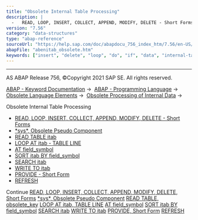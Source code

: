 ```yaml
---
title: "Obsolete Internal Table Processing"
description: |
  -   READ, LOOP, INSERT, COLLECT, APPEND, MODIFY, DELETE - Short Forms(https://help.sap.com/doc/abapdocu_756_index_htm/7.56/en-US/abenitab_short_forms.htm) -   sys, Obsolete Pseudo Component(https://help.sap.com/doc/abapdocu_756_index_htm/7.56/en-US/abensys_table_body.htm) -   READ TABLE ita
version: "7.56"
category: "data-structures"
type: "abap-reference"
sourceUrl: "https://help.sap.com/doc/abapdocu_756_index_htm/7.56/en-US/abenitab_obsolete.htm"
abapFile: "abenitab_obsolete.htm"
keywords: ["insert", "delete", "loop", "do", "if", "data", "internal-table", "abenitab", "obsolete"]
---
```


* * *

AS ABAP Release 756, ©Copyright 2021 SAP SE. All rights reserved.

[ABAP - Keyword Documentation](https://help.sap.com/doc/abapdocu_756_index_htm/7.56/en-US/abenabap.htm) →  [ABAP - Programming Language](https://help.sap.com/doc/abapdocu_756_index_htm/7.56/en-US/abenabap_reference.htm) →  [Obsolete Language Elements](https://help.sap.com/doc/abapdocu_756_index_htm/7.56/en-US/abenabap_obsolete.htm) →  [Obsolete Processing of Internal Data](https://help.sap.com/doc/abapdocu_756_index_htm/7.56/en-US/abendata_internal_obsolete.htm) → 

Obsolete Internal Table Processing

-   [READ, LOOP, INSERT, COLLECT, APPEND, MODIFY, DELETE - Short Forms](https://help.sap.com/doc/abapdocu_756_index_htm/7.56/en-US/abenitab_short_forms.htm)
-   [\*sys\*, Obsolete Pseudo Component](https://help.sap.com/doc/abapdocu_756_index_htm/7.56/en-US/abensys_table_body.htm)
-   [READ TABLE itab](https://help.sap.com/doc/abapdocu_756_index_htm/7.56/en-US/abapread_table_obsolet.htm)
-   [LOOP AT itab - TABLE LINE](https://help.sap.com/doc/abapdocu_756_index_htm/7.56/en-US/abaploop_table_line.htm)
-   [AT field\_symbol](https://help.sap.com/doc/abapdocu_756_index_htm/7.56/en-US/abapat_itab_obsolete.htm)
-   [SORT itab BY field\_symbol](https://help.sap.com/doc/abapdocu_756_index_htm/7.56/en-US/abapsort_itab_obsolete.htm)
-   [SEARCH itab](https://help.sap.com/doc/abapdocu_756_index_htm/7.56/en-US/abapsearch_itab.htm)
-   [WRITE TO itab](https://help.sap.com/doc/abapdocu_756_index_htm/7.56/en-US/abapwrite_to_itab.htm)
-   [PROVIDE - Short Form](https://help.sap.com/doc/abapdocu_756_index_htm/7.56/en-US/abapprovide_obsolete.htm)
-   [REFRESH](https://help.sap.com/doc/abapdocu_756_index_htm/7.56/en-US/abaprefresh_itab.htm)

Continue
[READ, LOOP, INSERT, COLLECT, APPEND, MODIFY, DELETE, Short Forms](https://help.sap.com/doc/abapdocu_756_index_htm/7.56/en-US/abenitab_short_forms.htm)
[\*sys\*, Obsolete Pseudo Component](https://help.sap.com/doc/abapdocu_756_index_htm/7.56/en-US/abensys_table_body.htm)
[READ TABLE, obsolete\_key](https://help.sap.com/doc/abapdocu_756_index_htm/7.56/en-US/abapread_table_obsolet.htm)
[LOOP AT itab, TABLE LINE](https://help.sap.com/doc/abapdocu_756_index_htm/7.56/en-US/abaploop_table_line.htm)
[AT field\_symbol](https://help.sap.com/doc/abapdocu_756_index_htm/7.56/en-US/abapat_itab_obsolete.htm)
[SORT itab BY field\_symbol](https://help.sap.com/doc/abapdocu_756_index_htm/7.56/en-US/abapsort_itab_obsolete.htm)
[SEARCH itab](https://help.sap.com/doc/abapdocu_756_index_htm/7.56/en-US/abapsearch_itab.htm)
[WRITE TO itab](https://help.sap.com/doc/abapdocu_756_index_htm/7.56/en-US/abapwrite_to_itab.htm)
[PROVIDE, Short Form](https://help.sap.com/doc/abapdocu_756_index_htm/7.56/en-US/abapprovide_obsolete.htm)
[REFRESH](https://help.sap.com/doc/abapdocu_756_index_htm/7.56/en-US/abaprefresh_itab.htm)